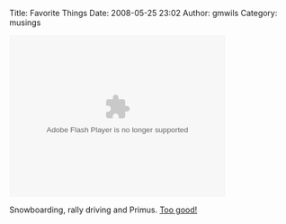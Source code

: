 Title: Favorite Things
Date: 2008-05-25 23:02
Author: gmwils
Category: musings

<object width="384" height="288" id="movieclip" classid="clsid:d27cdb6e-ae6d-11cf-96b8-444553540000" codebase="http://fpdownload.macromedia.com/pub/shockwave/cabs/flash/swflash.cab#version=9,0,0,0" align="middle"><param name="movie" value="http://video.mpora.com/fmp.swf?vid=TplUU8H0l"></param><param name="menu" value="false"></param><param name="quality" value="high"></param><param name="bgcolor" value="#000000"></param><param name="allowFullScreen" value="true"></param><param name="flashvars" value="file=http%3A%2F%2Fvx2%2Empora%2Ecom%2F%2Fplay%2Fvideo%2FTplUU8H0l&amp;title=Snowboarders%2C%20a%20Subaru%20Impreza%20and%20lots%20of%20money%2E%2E%2E&amp;id=TplUU8H0l"></param><embed src="http://video.mpora.com/fmp.swf?vid=TplUU8H0l" menu="false" quality="high" bgcolor="#000000" width="384" height="288" name="movieclip" align="middle" allowfullscreen="true" flashvars="file=http%3A%2F%2Fvx2%2Empora%2Ecom%2F%2Fplay%2Fvideo%2FTplUU8H0l&amp;title=Snowboarders%2C%20a%20Subaru%20Impreza%20and%20lots%20of%20money%2E%2E%2E&amp;id=TplUU8H0l" type="application/x-shockwave-flash" pluginspage="http://www.macromedia.com/go/getflashplayer"></embed></object>

Snowboarding, rally driving and Primus. [Too good!][]

  [Too good!]: http://video.mpora.com/watch/TplUU8H0l/
